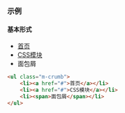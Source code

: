 ### 示例
#### 基本形式

<div id="j-example1">
<ul class="m-crumb">
    <li><a href="#">首页</a></li>
    <li><a href="#">CSS模块</a></li>
    <li><span>面包屑</span></li>
</ul>
</div>

```html
<ul class="m-crumb">
    <li><a href="#">首页</a></li>
    <li><a href="#">CSS模块</a></li>
    <li><span>面包屑</span></li>
</ul>
```
